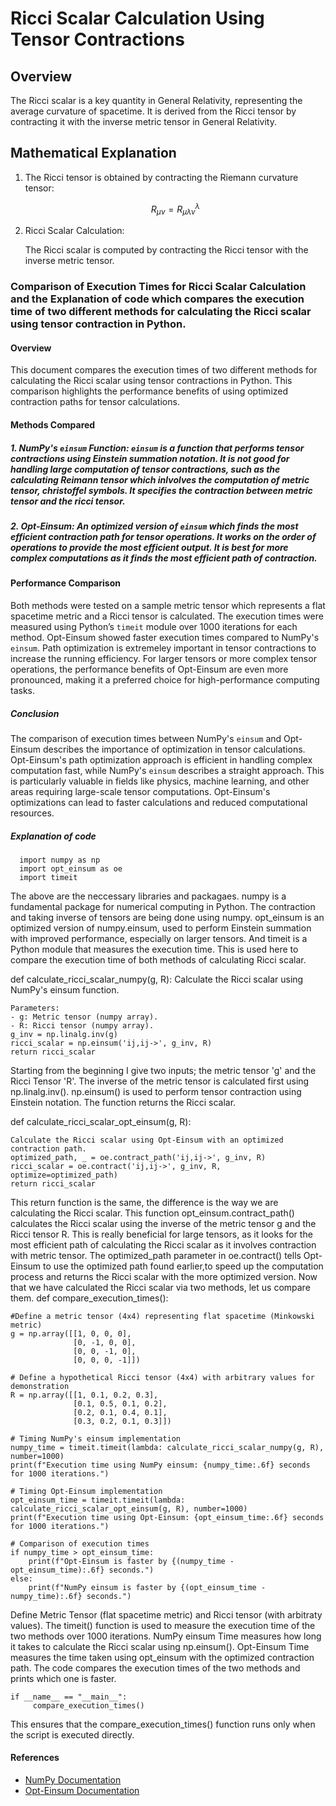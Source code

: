 # Ricci Scalar Calculation Using Tensor Contractions

## Overview

The Ricci scalar is a key quantity in General Relativity, representing the average curvature of spacetime. It is derived from the Ricci tensor by contracting it with the inverse metric tensor in General Relativity.

## Mathematical Explanation

1. The Ricci tensor is obtained by contracting the Riemann curvature tensor:

   $$
   R_{\mu \nu} = R^\lambda_{\mu \lambda \nu}
   $$

3. Ricci Scalar Calculation:

   The Ricci scalar is computed by contracting the Ricci tensor with the inverse metric tensor.

### Comparison of Execution Times for Ricci Scalar Calculation and the Explanation of code which compares the execution time of two different methods for calculating the Ricci scalar using tensor contraction in Python.

#### Overview

This document compares the execution times of two different methods for calculating the Ricci scalar using tensor contractions in Python. This comparison highlights the performance benefits of using optimized contraction paths for tensor calculations.

#### Methods Compared

##### 1. **NumPy's `einsum` Function**: `einsum` is a function that performs tensor contractions using Einstein summation notation. It is not good for handling large computation of tensor contractions, such as the calculating Reimann tensor which inlvolves the computation of metric tensor, christoffel symbols. It specifies the contraction between metric tensor and the ricci tensor.

##### 2. **Opt-Einsum**: An optimized version of `einsum` which finds the most efficient contraction path for tensor operations. It works on the order of operations to provide the most efficient output. It is best for more complex computations as it finds the most efficient path of contraction.

#### Performance Comparison

Both methods were tested on a sample metric tensor which represents a flat spacetime metric and a Ricci tensor is calculated. The execution times were measured using Python’s `timeit` module over 1000 iterations for each method. Opt-Einsum showed faster execution times compared to NumPy's `einsum`. Path optimization is extremeley important in tensor contractions to increase the running efficiency. For larger tensors or more complex tensor operations, the performance benefits of Opt-Einsum are even more pronounced, making it a preferred choice for high-performance computing tasks.

##### **Conclusion**

The comparison of execution times between NumPy's `einsum` and Opt-Einsum describes the importance of optimization in tensor calculations. Opt-Einsum's path optimization approach is efficient in handling complex computation fast, while NumPy's `einsum` describes a straight approach. This is particularly valuable in fields like physics, machine learning, and other areas requiring large-scale tensor computations. Opt-Einsum's optimizations can lead to faster calculations and reduced computational resources.

##### **Explanation of code**

      import numpy as np
      import opt_einsum as oe
      import timeit
      
The above are the neccessary libraries and packagaes. numpy is a fundamental package for numerical computing in Python. The contraction and taking inverse of tensors are being done using numpy. opt_einsum is an optimized version of numpy.einsum, used to perform Einstein summation with improved performance, especially on larger tensors. And timeit is a Python module that measures the execution time. This is used here to compare the execution time of both methods of calculating Ricci scalar.

def calculate_ricci_scalar_numpy(g, R):
    Calculate the Ricci scalar using NumPy's einsum function.
    
    Parameters:
    - g: Metric tensor (numpy array).
    - R: Ricci tensor (numpy array).
    g_inv = np.linalg.inv(g)
    ricci_scalar = np.einsum('ij,ij->', g_inv, R)
    return ricci_scalar
    
Starting from the beginning I give two inputs; the metric tensor 'g' and the Ricci Tensor 'R'. The inverse of the metric tensor is calculated first using np.linalg.inv(). 
np.einsum() is used to perform tensor contraction using Einstein notation. The function returns the Ricci scalar. 

def calculate_ricci_scalar_opt_einsum(g, R):
    
    Calculate the Ricci scalar using Opt-Einsum with an optimized contraction path.
    optimized_path, _ = oe.contract_path('ij,ij->', g_inv, R)
    ricci_scalar = oe.contract('ij,ij->', g_inv, R, optimize=optimized_path)
    return ricci_scalar

This return function is the same, the difference is the way we are calculating the Ricci scalar. This function opt_einsum.contract_path() calculates the Ricci scalar using the inverse of the metric tensor g and the Ricci tensor R. This is really beneficial for large tensors, as it looks for the most efficient path of calculating the Ricci scalar as it involves contraction with metric tensor. The optimized_path parameter in oe.contract() tells Opt-Einsum to use the optimized path found earlier,to speed up the computation process and returns the Ricci scalar with the more optimized version.
Now that we have calculated the Ricci scalar via two methods, let us compare them.
def compare_execution_times():
    
    #Define a metric tensor (4x4) representing flat spacetime (Minkowski metric)
    g = np.array([[1, 0, 0, 0],
                  [0, -1, 0, 0],
                  [0, 0, -1, 0],
                  [0, 0, 0, -1]])
                  
    # Define a hypothetical Ricci tensor (4x4) with arbitrary values for demonstration
    R = np.array([[1, 0.1, 0.2, 0.3],
                  [0.1, 0.5, 0.1, 0.2],
                  [0.2, 0.1, 0.4, 0.1],
                  [0.3, 0.2, 0.1, 0.3]])
                  
    # Timing NumPy's einsum implementation
    numpy_time = timeit.timeit(lambda: calculate_ricci_scalar_numpy(g, R), number=1000)
    print(f"Execution time using NumPy einsum: {numpy_time:.6f} seconds for 1000 iterations.")
    
    # Timing Opt-Einsum implementation
    opt_einsum_time = timeit.timeit(lambda: calculate_ricci_scalar_opt_einsum(g, R), number=1000)
    print(f"Execution time using Opt-Einsum: {opt_einsum_time:.6f} seconds for 1000 iterations.")
    
    # Comparison of execution times
    if numpy_time > opt_einsum_time:
        print(f"Opt-Einsum is faster by {(numpy_time - opt_einsum_time):.6f} seconds.")
    else:
        print(f"NumPy einsum is faster by {(opt_einsum_time - numpy_time):.6f} seconds.")
        
Define Metric Tensor (flat spacetime metric) and Ricci tensor (with arbitraty values). The timeit() function is used to measure the execution time of the two methods over 1000 iterations. NumPy einsum Time measures how long it takes to calculate the Ricci scalar using np.einsum(). Opt-Einsum Time measures the time taken using opt_einsum with the optimized contraction path. The code compares the execution times of the two methods and prints which one is faster.
    
    if __name__ == "__main__":
         compare_execution_times()
         
This ensures that the compare_execution_times() function runs only when the script is executed directly.

#### References
- [NumPy Documentation](https://numpy.org/doc/stable/user/absolute_beginners.html)
- [Opt-Einsum Documentation](https://optimized-einsum.readthedocs.io/en/stable/)
